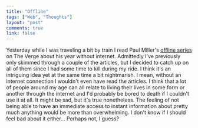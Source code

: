 ```yaml
---
title: "Offline"
tags: ["Web", "Thoughts"]
layout: "post"
comments: true
link: false
---
```


Yesterday while I was traveling a bit by train I read Paul Miller's [offline series](http://www.theverge.com/label/offline) on The Verge about his year without internet. Admittedly I've previously only skimmed through a couple of the articles, but I decided to catch up on all of them since I had some time to kill during my ride. I think it's an intriguing idea yet at the same time a bit nightmarish. I mean, without an internet connection I wouldn't even have read the articles. I think that a lot of people around my age can all relate to living their lives in some form or another through the internet and I'd probably be bored to death if I couldn't use it at all. It might be sad, but it's true nonetheless. The feeling of not being able to have an immediate access to instant information about pretty much anything would be more than overwhelming. I don't know if I should feel bad about it either... Perhaps not, I guess?
